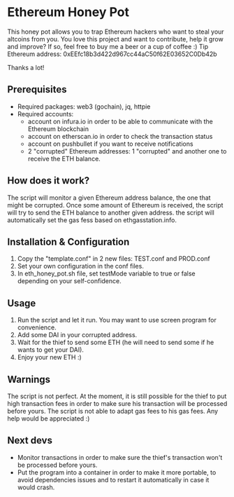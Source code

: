 # Ethereum Honey Pot
This honey pot allows you to trap Ethereum hackers who want to steal your altcoins from you.
You love this project and want to contribute, help it grow and improve? If so, feel free to buy me a beer or a cup of coffee :)
Tip Ethereum address: 0xEEfc18b3d422d967cc44aC50f62E03652C0Db42b

Thanks a lot!

## Prerequisites
- Required packages: web3 (gochain), jq, httpie
- Required accounts:
	- account on infura.io in order to be able to communicate with the Ethereum blockchain
	- account on etherscan.io in order to check the transaction status
	- account on pushbullet if you want to receive notifications
	- 2 "corrupted" Ethereum addresses: 1 "corrupted" and another one to receive the ETH balance.

## How does it work?
The script will monitor a given Ethereum address balance, the one that might be corrupted.
Once some amount of Ethereum is received, the script will try to send the ETH balance to another given address. the script will automatically set the gas fess based on ethgasstation.info.

## Installation & Configuration
1. Copy the "template.conf" in 2 new files: TEST.conf and PROD.conf
2. Set your own configuration in the conf files.
3. In eth_honey_pot.sh file, set testMode variable to true or false depending on your self-confidence.

## Usage
1. Run the script and let it run. You may want to use screen program for convenience.
2. Add some DAI in your corrupted address.
3. Wait for the thief to send some ETH (he will need to send some if he wants to get your DAI).
4. Enjoy your new ETH :)

## Warnings
The script is not perfect.
At the moment, it is still possible for the thief to put high transaction fees in order to make sure his transaction will be processed before yours. The script is not able to adapt gas fees to his gas fees. Any help would be appreciated :)

## Next devs
- Monitor transactions in order to make sure the thief's transaction won't be processed before yours.
- Put the program into a container in order to make it more portable, to avoid dependencies issues and to restart it automatically in case it would crash.
